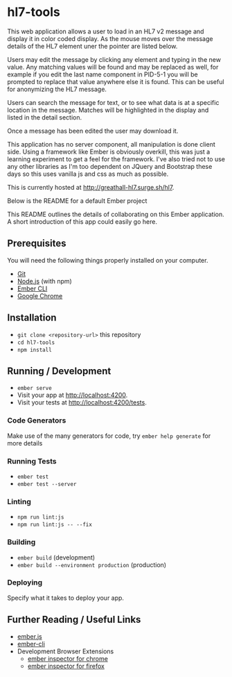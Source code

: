 # hl7-tools

This web application allows a user to load in an HL7 v2 message and display it in color coded display.  As the mouse moves over the message details of the HL7 element uner the pointer are listed below.

Users may edit the message by clicking any element and typing in the new value.  Any matching values will be found and may be replaced as well, for example if you edit the last name component in PID-5-1 you will be prompted to replace that value anywhere else it is found.  This can be useful for anonymizing the HL7 message.

Users can search the message for text, or to see what data is at a specific location in the message.  Matches will be highlighted in the display and listed in the detail section.

Once a message has been edited the user may download it.

This application has no server component, all manipulation is done client side. Using a framework like Ember is obviously overkill, this was just a learning experiment to get a feel for the framework.  I've also tried not to use any other libraries as I'm too dependent on JQuery and Bootstrap these days so this uses vanilla js and css as much as possible.

This is currently hosted at http://greathall-hl7.surge.sh/hl7.

Below is the README for a default Ember project

This README outlines the details of collaborating on this Ember application.
A short introduction of this app could easily go here.

## Prerequisites

You will need the following things properly installed on your computer.

* [Git](https://git-scm.com/)
* [Node.js](https://nodejs.org/) (with npm)
* [Ember CLI](https://ember-cli.com/)
* [Google Chrome](https://google.com/chrome/)

## Installation

* `git clone <repository-url>` this repository
* `cd hl7-tools`
* `npm install`

## Running / Development

* `ember serve`
* Visit your app at [http://localhost:4200](http://localhost:4200).
* Visit your tests at [http://localhost:4200/tests](http://localhost:4200/tests).

### Code Generators

Make use of the many generators for code, try `ember help generate` for more details

### Running Tests

* `ember test`
* `ember test --server`

### Linting

* `npm run lint:js`
* `npm run lint:js -- --fix`

### Building

* `ember build` (development)
* `ember build --environment production` (production)

### Deploying

Specify what it takes to deploy your app.

## Further Reading / Useful Links

* [ember.js](https://emberjs.com/)
* [ember-cli](https://ember-cli.com/)
* Development Browser Extensions
  * [ember inspector for chrome](https://chrome.google.com/webstore/detail/ember-inspector/bmdblncegkenkacieihfhpjfppoconhi)
  * [ember inspector for firefox](https://addons.mozilla.org/en-US/firefox/addon/ember-inspector/)
